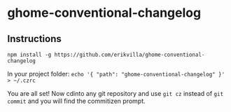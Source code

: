 # ghome-conventional-changelog

## Instructions
`npm install -g https://github.com/erikvilla/ghome-conventional-changelog`

In your project folder:
`echo '{ "path": "ghome-conventional-changelog" }' > ~/.czrc`

You are all set! Now cdinto any git repository and use `git cz` instead of `git commit` and you will find the commitizen prompt.